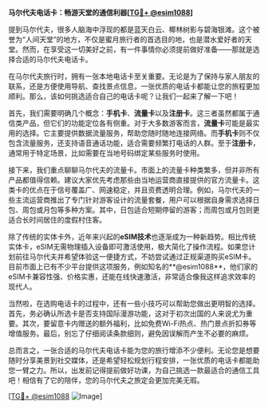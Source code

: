 **马尔代夫电话卡：畅游天堂的通信利器[[TG💪+ @esim1088](https://t.me/s/esim1088)]**

提到马尔代夫，很多人脑海中浮现的都是蓝天白云、椰林树影与碧海银滩。这个被誉为“人间天堂”的地方，不仅是蜜月旅行者的首选目的地，也是潜水爱好者的天堂。然而，在享受这一切美好之前，有一件事情你必须提前做好准备——那就是选择合适的马尔代夫电话卡。

在马尔代夫旅行时，拥有一张本地电话卡至关重要。无论是为了保持与家人朋友的联系，还是方便使用导航、查找景点信息，一张优质的电话卡都能让您的旅程更加顺利。那么，该如何挑选适合自己的电话卡呢？让我们一起来了解一下吧！

首先，我们需要明确几个概念：**手机卡**、**流量卡**以及**注册卡**。这三者虽然都属于通信类产品，但它们的功能定位各有侧重。对于大多数游客而言，**流量卡**可能是最实用的选择。它主要提供数据流量服务，帮助您随时随地连接网络。而**手机卡**则不仅包含流量服务，还支持语音通话功能，适合需要频繁打电话的人群。至于**注册卡**，通常用于特定场景，比如需要在当地号码绑定某些服务时使用。

接下来，我们重点聊聊马尔代夫的流量卡。市面上的流量卡种类繁多，但并非所有产品都值得信赖。建议大家优先考虑那些由当地运营商直接提供的官方流量卡。这类卡的优点在于信号覆盖广、网速稳定，并且资费透明合理。例如，马尔代夫的一些主流运营商推出了专门针对游客设计的流量套餐，用户可以根据自身需求选择日包、周包或月包等多种方案。其中，日包适合短期停留的游客；而周包或月包则更适合长时间居住的度假村住客。

除了传统的实体卡外，近年来兴起的**eSIM技术**也逐渐成为一种新趋势。相比传统实体卡，eSIM无需物理插入设备即可激活使用，极大简化了操作流程。如果您计划前往马尔代夫并希望体验这一便捷方式，不妨尝试通过正规渠道购买eSIM卡。目前市面上已有不少平台提供这项服务，例如知名的**@esim1088**，他们家的eSIM卡兼容性强、价格实惠，还能在线快速激活，非常适合像我这样追求效率的现代人。

当然啦，在选购电话卡的过程中，还有一些小技巧可以帮助您做出更明智的选择。首先，务必确认所选卡是否支持国际漫游功能，这对于初次出国的人来说尤为重要。其次，要留意卡内赠送的额外福利，比如免费Wi-Fi热点、热门景点折扣券等增值服务。最后，别忘了仔细阅读条款细则，避免因误解而产生不必要的麻烦。

总而言之，一张合适的马尔代夫电话卡能为您的旅行增添不少便利。无论您是想要随时分享美景到社交媒体，还是希望轻松规划行程安排，一张优质的电话卡都能助您一臂之力。所以，出发前记得提前做好功课，为自己挑选一款最适合的通信工具吧！相信有了它的陪伴，您的马尔代夫之旅定会更加完美无瑕。

[[TG💪+ @esim1088](https://t.me/s/esim1088) ![Image](https://i.postimg.cc/4NQfJmqS/Snipaste-2025-05-13-00-14-12.png)]